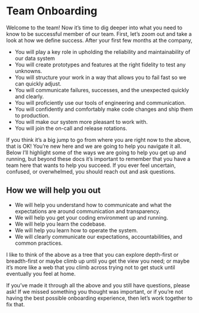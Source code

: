 Team Onboarding
===============

Welcome to the team! Now it’s time to dig deeper into what you need to know to be successful member of our team.
First, let’s zoom out and take a look at how we define success. After your first few months at the company,

* You will play a key role in upholding the reliability and maintainability of our data system
* You will create prototypes and features at the right fidelity to test any unknowns.
* You will structure your work in a way that allows you to fail fast so we can quickly adjust.
* You will communicate failures, successes, and the unexpected quickly and clearly.
* You will proficiently use our tools of engineering and communication.
* You will confidently and comfortably make code changes and ship them to production.
* You will make our system more pleasant to work with.
* You will join the on-call and release rotations.

If you think it’s a big jump to go from where you are right now to the above, that is OK! You’re new here and we are
going to help you navigate it all. Below I’ll highlight some of the ways we are going to help you get up and running,
but beyond these docs it’s important to remember that you have a team here that wants to help you succeed. If you ever
feel uncertain, confused, or overwhelmed, you should reach out and ask questions.

How we will help you out
------------------------

* We will help you understand how to communicate and what the expectations are around communication and transparency.
* We will help you get your coding environment up and running.
* We will help you learn the codebase.
* We will help you learn how to operate the system.
* We will clearly communicate our expectations, accountabilities, and common practices.

I like to think of the above as a tree that you can explore depth-first or breadth-first or maybe climb up until you
get the view you need; or maybe it’s more like a web that you climb across trying not to get stuck until eventually you
feel at home.

If you’ve made it through all the above and you still have questions, please ask! If we missed something you thought
was important, or if you’re not having the best possible onboarding experience, then let’s work together to fix that.